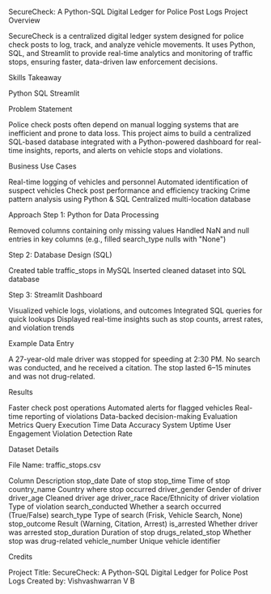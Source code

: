 SecureCheck: A Python-SQL Digital Ledger for Police Post Logs
Project Overview

SecureCheck is a centralized digital ledger system designed for police check posts to log, track, and analyze vehicle movements.
It uses Python, SQL, and Streamlit to provide real-time analytics and monitoring of traffic stops, ensuring faster, data-driven law enforcement decisions.

Skills Takeaway

Python
SQL
Streamlit


Problem Statement

Police check posts often depend on manual logging systems that are inefficient and prone to data loss.
This project aims to build a centralized SQL-based database integrated with a Python-powered dashboard for real-time insights, reports, and alerts on vehicle stops and violations.

Business Use Cases

Real-time logging of vehicles and personnel
Automated identification of suspect vehicles
Check post performance and efficiency tracking
Crime pattern analysis using Python & SQL
Centralized multi-location database

Approach
Step 1: Python for Data Processing

Removed columns containing only missing values
Handled NaN and null entries in key columns (e.g., filled search_type nulls with "None")

Step 2: Database Design (SQL)

Created table traffic_stops in MySQL
Inserted cleaned dataset into SQL database

Step 3: Streamlit Dashboard

Visualized vehicle logs, violations, and outcomes
Integrated SQL queries for quick lookups
Displayed real-time insights such as stop counts, arrest rates, and violation trends

Example Data Entry

A 27-year-old male driver was stopped for speeding at 2:30 PM.
No search was conducted, and he received a citation.
The stop lasted 6–15 minutes and was not drug-related.

Results

Faster check post operations
Automated alerts for flagged vehicles
Real-time reporting of violations
Data-backed decision-making
Evaluation Metrics
Query Execution Time
Data Accuracy
System Uptime
User Engagement
Violation Detection Rate


Dataset Details

File Name: traffic_stops.csv

Column	Description
stop_date	Date of stop
stop_time	Time of stop
country_name	Country where stop occurred
driver_gender	Gender of driver
driver_age	Cleaned driver age
driver_race	Race/Ethnicity of driver
violation	Type of violation
search_conducted	Whether a search occurred (True/False)
search_type	Type of search (Frisk, Vehicle Search, None)
stop_outcome	Result (Warning, Citation, Arrest)
is_arrested	Whether driver was arrested
stop_duration	Duration of stop
drugs_related_stop	Whether stop was drug-related
vehicle_number	Unique vehicle identifier



Credits

Project Title: SecureCheck: A Python-SQL Digital Ledger for Police Post Logs
Created by: Vishvashwarran V B
